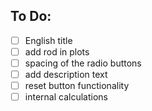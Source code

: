 ## To Do:
- [ ] English title
- [ ] add rod in plots
- [ ] spacing of the radio buttons
- [ ] add description text
- [ ] reset button functionality
- [ ] internal calculations